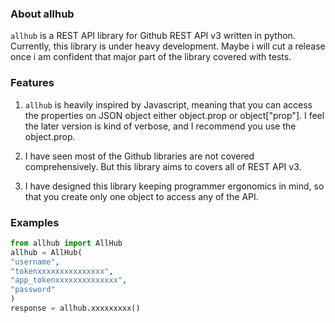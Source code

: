 ### About allhub

`allhub` is a REST API library for Github REST API v3 written in python. Currently, this library is under heavy
development.  Maybe i will cut a release once i am confident that major part of the library covered with tests.


### Features

1. `allhub` is heavily inspired by Javascript, meaning that you can access the properties on JSON
object either object.prop or object["prop"]. I feel the later version is kind of verbose, and I recommend
you use the object.prop.

2. I have seen most of the Github libraries are not covered comprehensively. But this library aims to covers 
all of REST API v3.

3. I have designed this library keeping programmer ergonomics in mind, so that you create only one object
 to access any of the API.


### Examples
```python
from allhub import AllHub
allhub = AllHub(
"username",
"tokenxxxxxxxxxxxxxxx",
"app_tokenxxxxxxxxxxxxxx",
"password"
)
response = allhub.xxxxxxxxx()
```
